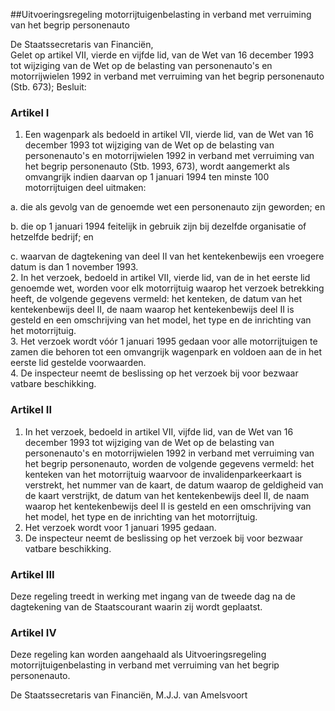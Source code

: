 <meta http-equiv='Content-Type' content='text/html; charset=utf-8' />

##Uitvoeringsregeling motorrijtuigenbelasting in verband met verruiming van het begrip personenauto

De Staatssecretaris van Financiën,  
Gelet op artikel VII, vierde en vijfde lid, van de Wet van 16 december 1993 tot wijziging van de Wet op de belasting van personenauto's en motorrijwielen 1992 in verband met verruiming van het begrip personenauto (Stb. 673);
Besluit:    

### Artikel  I  

1.  Een wagenpark als bedoeld in artikel VII, vierde lid, van de Wet van 16 december 1993 tot wijziging van de Wet op de belasting van personenauto's en motorrijwielen 1992 in verband met verruiming van het begrip personenauto (Stb. 1993, 673), wordt aangemerkt als omvangrijk indien daarvan op 1 januari 1994 ten minste 100 motorrijtuigen deel uitmaken: 

a. die als gevolg van de genoemde wet een personenauto zijn geworden; en 

b. die op 1 januari 1994 feitelijk in gebruik zijn bij dezelfde organisatie of hetzelfde bedrijf; en 

c. waarvan de dagtekening van deel II van het kentekenbewijs een vroegere datum is dan 1 november 1993.    
2.  In het verzoek, bedoeld in artikel VII, vierde lid, van de in het eerste lid genoemde wet, worden voor elk motorrijtuig waarop het verzoek betrekking heeft, de volgende gegevens vermeld: het kenteken, de datum van het kentekenbewijs deel II, de naam waarop het kentekenbewijs deel II is gesteld en een omschrijving van het model, het type en de inrichting van het motorrijtuig.   
3.  Het verzoek wordt vóór 1 januari 1995 gedaan voor alle motorrijtuigen te zamen die behoren tot een omvangrijk wagenpark en voldoen aan de in het eerste lid gestelde voorwaarden.   
4.  De inspecteur neemt de beslissing op het verzoek bij voor bezwaar vatbare beschikking.  

### Artikel  II  

1.  In het verzoek, bedoeld in artikel VII, vijfde lid, van de Wet van 16 december 1993 tot wijziging van de Wet op de belasting van personenauto's en motorrijwielen 1992 in verband met verruiming van het begrip personenauto, worden de volgende gegevens vermeld: het kenteken van het motorrijtuig waarvoor de invalidenparkeerkaart is verstrekt, het nummer van de kaart, de datum waarop de geldigheid van de kaart verstrijkt, de datum van het kentekenbewijs deel II, de naam waarop het kentekenbewijs deel II is gesteld en een omschrijving van het model, het type en de inrichting van het motorrijtuig.   
2.  Het verzoek wordt voor 1 januari 1995 gedaan.   
3.  De inspecteur neemt de beslissing op het verzoek bij voor bezwaar vatbare beschikking.  

### Artikel  III  

Deze regeling treedt in werking met ingang van de tweede dag na de dagtekening van de Staatscourant waarin zij wordt geplaatst. 

### Artikel  IV  

Deze regeling kan worden aangehaald als Uitvoeringsregeling motorrijtuigenbelasting in verband met verruiming van het begrip personenauto. 

De 
Staatssecretaris van Financiën, 
M.J.J. van  Amelsvoort      
